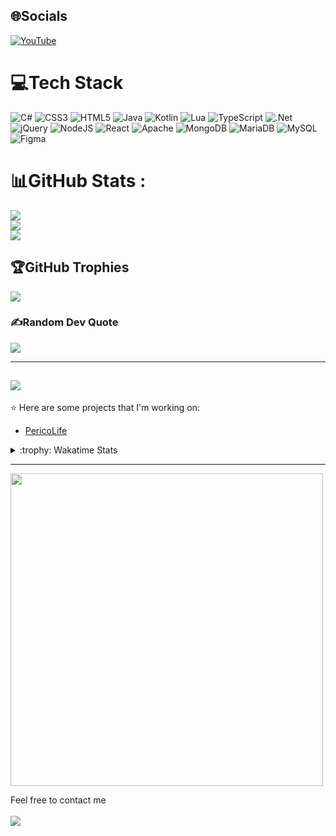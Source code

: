 
## 🌐Socials
[![YouTube](https://img.shields.io/badge/YouTube-%23FF0000.svg?logo=YouTube&logoColor=white)](https://youtube.com/c/Japaner) 

# 💻Tech Stack
![C#](https://img.shields.io/badge/c%23-%23239120.svg?style=for-the-badge&logo=c-sharp&logoColor=white) ![CSS3](https://img.shields.io/badge/css3-%231572B6.svg?style=for-the-badge&logo=css3&logoColor=white) ![HTML5](https://img.shields.io/badge/html5-%23E34F26.svg?style=for-the-badge&logo=html5&logoColor=white) ![Java](https://img.shields.io/badge/java-%23ED8B00.svg?style=for-the-badge&logo=java&logoColor=white) ![Kotlin](https://img.shields.io/badge/kotlin-%230095D5.svg?style=for-the-badge&logo=kotlin&logoColor=white) ![Lua](https://img.shields.io/badge/lua-%232C2D72.svg?style=for-the-badge&logo=lua&logoColor=white) ![TypeScript](https://img.shields.io/badge/typescript-%23007ACC.svg?style=for-the-badge&logo=typescript&logoColor=white) ![.Net](https://img.shields.io/badge/.NET-5C2D91?style=for-the-badge&logo=.net&logoColor=white) ![jQuery](https://img.shields.io/badge/jquery-%230769AD.svg?style=for-the-badge&logo=jquery&logoColor=white) ![NodeJS](https://img.shields.io/badge/node.js-6DA55F?style=for-the-badge&logo=node.js&logoColor=white) ![React](https://img.shields.io/badge/react-%2320232a.svg?style=for-the-badge&logo=react&logoColor=%2361DAFB) ![Apache](https://img.shields.io/badge/apache-%23D42029.svg?style=for-the-badge&logo=apache&logoColor=white) ![MongoDB](https://img.shields.io/badge/MongoDB-%234ea94b.svg?style=for-the-badge&logo=mongodb&logoColor=white) ![MariaDB](https://img.shields.io/badge/MariaDB-003545?style=for-the-badge&logo=mariadb&logoColor=white) ![MySQL](https://img.shields.io/badge/mysql-%2300f.svg?style=for-the-badge&logo=mysql&logoColor=white) 	![Figma](https://img.shields.io/badge/figma-%23F24E1E.svg?style=for-the-badge&logo=figma&logoColor=white)
# 📊GitHub Stats :
![](https://github-readme-stats.vercel.app/api?username=OFFJapaner&theme=dark&hide_border=false&include_all_commits=false&count_private=false)<br/>
![](https://github-readme-streak-stats.herokuapp.com/?user=OFFJapaner&theme=dark&hide_border=false)<br/>
![](https://github-readme-stats.vercel.app/api/top-langs/?username=OFFJapaner&theme=dark&hide_border=false&include_all_commits=false&count_private=false&layout=compact)

## 🏆GitHub Trophies
![](https://github-trophies.vercel.app/?username=OFFJapaner&theme=onedark&no-frame=false&no-bg=false&margin-w=4)

### ✍️Random Dev Quote
![](https://quotes-github-readme.vercel.app/api?type=vetical&theme=dark)

---
[![](https://visitcount.itsvg.in/api?id=Japaner&icon=1&color=1)](https://visitcount.itsvg.in)
---

:star: Here are some projects that I'm working on:
- <a href="https://discord.gg/pericolife" target="_blank">PericoLife</a>

<details>
<summary>:trophy: Wakatime Stats</summary>
<img src="https://github-readme-stats.vercel.app/api/wakatime?username=Japaner&bg_color=00000000">
</details>

---
<img src="https://img.anili.st/user/6345425" width="500">

Feel free to contact me
<br><br>
<a href="https://discordapp.com/users/636648002236317745" target="_blank"><img src="https://img.shields.io/badge/Discord-%235865F2.svg?style=for-the-badge&logo=discord&logoColor=white"></a>
